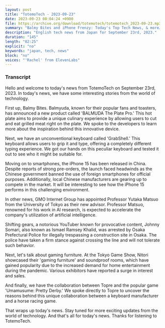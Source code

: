 ```yaml
---
layout: post
title: "TotemoTech - 2023-09-23"
date: 2023-09-23 08:04:24 +0900
file: https://archive.org/download/totemotech/totemotech_2023-09-23.mp3
summary: "Balmy Bites and iPhone Frenzy: Today's Top Tech News, & more…"
description: "English tech news from Japan for September 23rd, 2023."
duration: "145"
length: "02:25"
explicit: "no"
keywords: "japan, tech, news"
block: "no"
voices: "'Rachel' from ElevenLabs"
---
```


### Transcript

Hello and welcome to today's news from TotemoTech on September 23rd, 2023. In today's news, we have some interesting stories from the world of technology.

First up, Balmy Bites. Balmyuda, known for their popular fans and toasters, has announced a new product called 'BALMUDA The Plate Pro.' This hot plate aims to provide a unique culinary experience by allowing users to cut and eat grilled meat right on the plate. We spoke to the developers to learn more about the inspiration behind this innovative device.

Next, we have an unconventional keyboard called 'GrabShell.' This keyboard allows users to grip it and type, offering a completely different typing experience. We got our hands on this peculiar keyboard and tested it out to see who it might be suitable for.

Moving on to smartphones, the iPhone 15 has been released in China. Despite reports of strong pre-orders, the launch faced headwinds as the Chinese government banned the use of foreign smartphones for official purposes. Additionally, local Chinese manufacturers are gearing up to compete in the market. It will be interesting to see how the iPhone 15 performs in this challenging environment.

In other news, GMO Internet Group has appointed Professor Yutaka Matsuo from the University of Tokyo as their new advisor. Professor Matsuo, renowned for his work in AI research, is expected to accelerate the company's utilization of artificial intelligence.

Shifting gears, a notorious YouTuber known for provocative content, Johnny Somari, also known as Ismael Ramsey Khalid, was arrested by Osaka Prefectural Police for illegally trespassing a construction site in Osaka. The police have taken a firm stance against crossing the line and will not tolerate such behavior.

Next, let's talk about gaming furniture. At the Tokyo Game Show, Nitori showcased their 'gaming furniture' and soundproof rooms, which have gained popularity due to the increased demand for home entertainment during the pandemic. Various exhibitors have reported a surge in interest and sales.

And finally, we have the collaboration between Topre and the popular game 'Umamusume: Pretty Derby.' We spoke directly to Topre to uncover the reasons behind this unique collaboration between a keyboard manufacturer and a horse racing game.

That wraps up today's news. Stay tuned for more exciting updates from the world of technology.   And that's all for today's news. Thanks for listening to TotemoTech.
